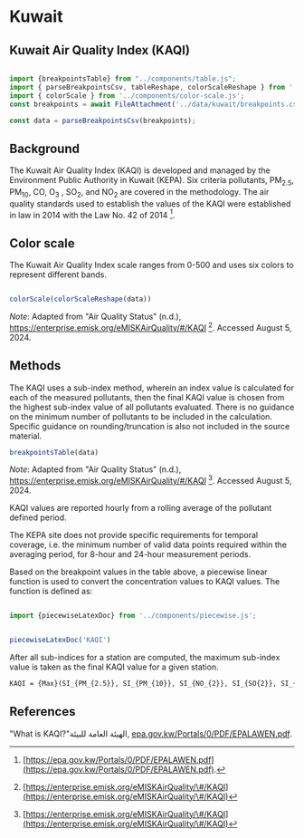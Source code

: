 # Kuwait

## Kuwait Air Quality Index (KAQI)

```js

import {breakpointsTable} from "../components/table.js";
import { parseBreakpointsCsv, tableReshape, colorScaleReshape } from '../utils/utils.js';
import { colorScale } from '../components/color-scale.js';
const breakpoints = await FileAttachment('../data/kuwait/breakpoints.csv').text();

const data = parseBreakpointsCsv(breakpoints);
```

## Background

The Kuwait Air Quality Index (KAQI) is developed and managed by the Environment Public Authority in Kuwait (KEPA). Six criteria pollutants, PM<sub>2.5</sub>, PM<sub>10</sub>, CO, O<sub>3</sub> , SO<sub>2</sub>, and NO<sub>2</sub> are covered in the methodology. The air quality standards used to establish the values of the KAQI were established in law in 2014 with the Law No. 42 of 2014 [^1].

## Color scale

The Kuwait Air Quality Index scale ranges from 0-500 and uses six colors to represent different bands.

```js

colorScale(colorScaleReshape(data))

```

_Note_: Adapted from "Air Quality Status" (n.d.), <https://enterprise.emisk.org/eMISKAirQuality/#/KAQI> [^2]. Accessed August 5, 2024.

## Methods

The KAQI uses a sub-index method, wherein an index value is calculated for each of the measured pollutants, then the final KAQI value is chosen from the highest sub-index value of all pollutants evaluated. There is no guidance on the minimum number of pollutants to be included in the calculation. Specific guidance on rounding/truncation is also not included in the source material.

```js
breakpointsTable(data)
```

_Note_: Adapted from "Air Quality Status" (n.d.), <https://enterprise.emisk.org/eMISKAirQuality/#/KAQI> [^2]. Accessed August 5, 2024.

KAQI values are reported hourly from a rolling average of the pollutant defined period.

The KEPA site does not provide specific requirements for temporal coverage, i.e. the minimum number of valid data points required within the averaging period, for 8-hour and 24-hour measurement periods.

Based on the breakpoint values in the table above, a piecewise linear function is used to convert the concentration values to KAQI values. The function is defined as:

```js

import {piecewiseLatexDoc} from '../components/piecewise.js';

```

```js

piecewiseLatexDoc('KAQI')

```

After all sub-indices for a station are computed, the maximum sub-index value is taken as the final KAQI value for a given station.

```tex  
KAQI = {Max}(SI_{PM_{2.5}}, SI_{PM_{10}}, SI_{NO_{2}}, SI_{SO{2}}, SI_{O_{3}}, SI_{CO})
```

## References

[^1]: [https://epa.gov.kw/Portals/0/PDF/EPALAWEN.pdf](https://epa.gov.kw/Portals/0/PDF/EPALAWEN.pdf). 

[^2]: [https://enterprise.emisk.org/eMISKAirQuality/\#/KAQI](https://enterprise.emisk.org/eMISKAirQuality/\#/KAQI)

"What is KAQI?"الهيئة العامة للبيئة, [epa.gov.kw/Portals/0/PDF/EPALAWEN.pdf](https://epa.gov.kw/Portals/0/PDF/EPALAWEN.pdf). 